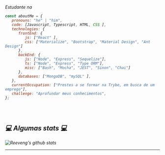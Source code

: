 
<p><em>Estudante na <a href="https://trybe.com>Trybe</a>, aprendendo desenvolvimento Web Full Stack. 😊 </br>
</em></p>


```javascript
const aboutMe = {
   pronouns: "he" | "him",
   code: [Javascript, Typescript, HTML, CSS ],
   technologies: {
      frontEnd: {
         js: ["React" ],
         css: ["Materialize", "Bootstrap", "Material Design", "Ant Design"]
      },
      backEnd: {
         js: ["Node", "Express", "Sequelize"],
         ts: ["Node", "Express", "Type ORM"],
         misc: ["Bash", "Mocha", "JEST", "Sinon", "Chai"]
      },
      databases: ["MongoDB", "mySQL" ],
   },
   currentOccupation: ["Prestes a se formar na Trybe, em busca de um emprego"],
   challenge: "Aprofundar meus conhecimentos",
};
```

</br></br>
<h2>💻 Algumas stats 💻</h2>

![Reeveng's github stats](https://github-readme-stats.vercel.app/api?username=pabloassuncao&show_icons=true&title_color=fff&icon_color=79ff97&text_color=9f9f9f&bg_color=151515)

---
